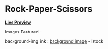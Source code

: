 # Rock-Paper-Scissors

**[Live Preview]**

Images Featured :

background-img link : [background image] - Istock

[Live Preview]: <https://roopaksh1.github.io/Rock-Paper-Scissors/>
[background image]: <https://www.istockphoto.com/photo/rock-paper-scissors-gm149424857-20529215?utm_source=pixabay&utm_medium=affiliate&utm_campaign=SRP_image_sponsored&utm_content=http%3A%2F%2Fpixabay.com%2Fimages%2Fsearch%2Frock%2520paper%2520scissor%2F&utm_term=rock+paper+scissor>

